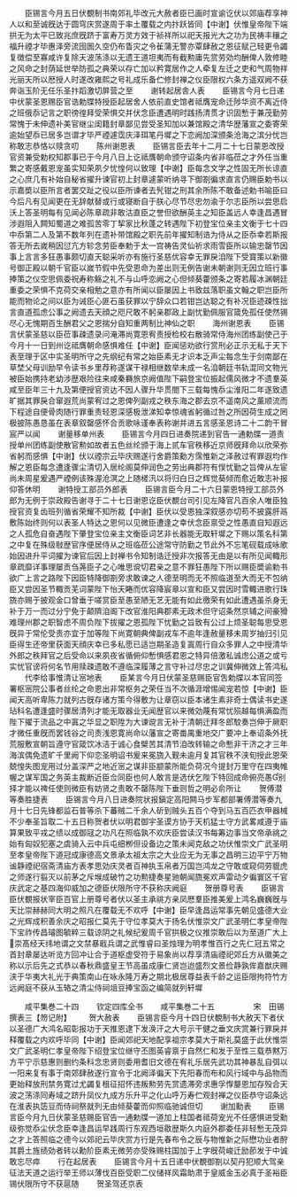 <!-- { "loadSidebar": true } -->
　　臣锡言今月五日伏覩制书南郊礼毕改元大赦者臣已画时宣谕讫伏以郊庙荐享神人以和至诚旣达于圆穹庆赏遂周于率土覆载之内抃跃皆同【中谢】伏惟皇帝陛下端拱无为太平已致兆庶旣跻于富寿万灵方效于祯祥所以祀天报光大之功为民祷丰穰之福升禋才毕惠泽旁流囹圄久空仍布眚灾之令雈蒲无警亦覃肆赦之恩征赋己轻更令蠲复徴偿至寡咸许复除天波荡涤以无遗王道坦夷而有截勲庸先赏劳効均酬俾人敦修睦之风命之封荫延世举防孤之典荣以存亡加以矜寛居作之人牵复左迁之吏和气周物祥光丽天所以厯授人时遂改雍熙之号礼成乐备伫修封禅之仪臣限权六条方遥双阙不获奔诣玉阶无任乐圣抃蹈激切屏营之至
　　谢转起居舎人表
　　臣锡言今月七日递中伏蒙圣恩赐臣官诰勅牒特授臣起居舍人依前直史馆者祗膺宠命迁陟华资不离近侍之班俄忝记言之职徬徨拜受荣惧交并伏念臣遭遇明时践扬清贯才识固慙于兼茂勤劳常愧于未伸遗补美官继尘闺籍封章鄙见尝受圣知加以兼馆殿之清华歴藩宣之委寄荣逾始望忝已居多岂谓才毕严禋遽霑庆泽珥笔丹墀之下恋阙加深颁条沧海之滨分忧岂称敢志恭恪以赎贪叨
　　陈州谢恩表
　　臣锡言臣去年十二月二十七日蒙恩改授官资兼受勅权知郡事已于今月八日上讫祗膺朝命颁守诏条内省非临莅之才外任当重繁之寄感戴恩宠虽实知荣夙夕忧惶何以致理【中谢】臣每念文学之性固无所长谅直之心庶几有补始自秘省擢升谏官初上封章遽蒙听纳寻下御劄徧求直言仍赐臣勅书以示嘉奬以臣所言者罢交趾之役以臣所谏者去髠钳之刑其余所陈不敢备述勅书喻臣曰今后凡有见闻更在无辞献替或行或寝断自于朕心尽节尽忠勿渝于尔志臣所以尝思启沃上答圣明每有见闻必陈章疏非敢沽直臣之誉但欲酬英主之知臣盖远人幸逢昌遇冒涉遐阻入闗知蜀道之难孤苦零丁挈家比秋蓬之转遇陛下初登宝位亲主文衡于七十四中忝第二人及第不数年列在遗补带馆殿之职先前年擢知制诰为侍从之臣忝幸若斯报答无所去嵗稍因愆亢方轸念劳臣奉勅于太一宫祷告灵仙祈求雨雪臣所以输忠罄节因事上言言多狂愚事颇切直天聪采听亦有施行圣慈优容幸无罪戾洎陛下受寳策以新徽号御正殿以朝千官臣以嵗节假中先受恩命为差出则无例告谢未朝谢则无因立班行事捧策之仪空思佩委祝寿称觞之礼不与山呼恋阙之心但倾葵藿颁条之寄若履冰渊朝廷重委之荣惧不克荷交亲相勉之意亦有所闻以臣屡因上书致兹落职虽文翰之职岂臣所能而物论之间以臣为诫臣心匪石虽获罪以宁辞众口若钳岂达聪之有补况臣迹疎性拙言直道孤虑公事之阙遗去天顔之咫尺敢不躬亲郡政上副忧勤佩服官箴免孤任使然锡尽心无愧期百生酬君父之恩揣分自知重两制比神仙之职
　　海州谢恩表
　　臣锡言伏蒙圣慈以臣莅事疎遗录问淹滞尚寛恩宥责授检校右散骑常侍海州团练副使己于今月十一日到州讫祗膺朝命感惧难任【中谢】臣闻惩劝欲行赏刑必正示无私于天下表至理于区中实圣明所守之先纲纪有常之始臣素无才识本乏声尘每念生于剑南鄙在草埜父母训励早令读书乡里荐称遂谋干禄相继数举未成一名洎朝廷书轨混同文物光被臣始携持老幼涉歴艰险往来咸秦羇旅京阙值陛下嗣登宝位振起儒风微才不遗羣英咸至臣年三十九及第便授官资达不因人骤升华贯閤下三载每愧忝尘淮阳二年遂致遗旷据其罪戾合窜遐荒尚蒙宥过之恩俾列副戎之秩东海之郡去京不遥南风之薰顺流而下程途自便骨肉随行罪重责轻恩深感极泄涕知幸惊魂省躬循过咎之所因荷生成之罔极披陈愚恳虽在表章叙罄感怀合贡歌咏谨奉表称谢并进五言感圣恩诗二十二韵干冒宸严以闻
　　谢量移单州表
　　臣锡言今月四日进奏院递到官告一通勅牒一道责授单州团练副使散官勲如故者五色丝纶颁于海上贰车官秩移近京师旣拜命以欣荣弥省躬而感惧【中谢】伏以禋宗云毕庆赐遂行舍爵策勳方霈惟新之泽赦过宥罪遐均作解之恩臣每念遭逢骤尘清切入居纶阁莫伸润色之劳出典郡符有悮忧勤之旨俾从左宦尚未周星爰遇严禋例该殊渥沧溟之上随槎汛以将归白日之辉觉葵倾而愈近敢志补报仰答休明
　　谢特授工部员外郎表
　　臣锡言臣今月二十六日蒙恩特授工部员外郎为无例于崇政殿告谢寻于二十七日谢恩讫臣伏覩台司引见左降官凡百余人唯臣独授官资复齿班列循省荣耀不知所裁【中谢】臣伏以受恩独深叙感亦切苟不披露肝鬲敷陈始终则何以表圣人特达之恩何以见微臣遭逢之幸伏念臣禀受之性愚直自知遐远之人孤危自奋遇陛下肇登宝位亲主文衡臣词艺非长器能无取轩墀之下赐以策名科第之中复在殊级敡歴官序便居侍从之班临莅公途常守防勤之节此外不忘笔砚载成咏歌始因进升平词擢为谏官后因上封禅书令知制诰迁授非次报答无由是以有所见闻輙形章疏靡详事理屡贡刍荛臣子之心唯思谠切君亲之意不罪狂愚陛下所以赐臣奬谕勅书欲广上言之路陛下因臣特降御劄旁求敢谏之人德至明而无不照临道至大而无不包纳臣又尝因圣节輙贡芜词蒙陛下怡天睠而优容降宸章以宣和臣又尝因时雪輙进歌行珠旒亦赐于披观金口曾垂于嗟赏臣至愚至陋无艺无能有如此徼荣有如此遭遇虽杀身无补于万一而过分宁免于颠隮洎阁下改官淮阳典郡素无政术但守诏条然京辅之间豪猾难理州郡之职智虑不周负陛下拔擢之恩孤陛下忧勤之旨致有公过上烦圣聪每思受恩旣异于常伦受责亦宜于加等陛下尚寛朝典俾副戎车不逾年逢赦量移未周岁抽归引见臣得生还帝里获面天顔庆幸已多私愿已适岂期圣造复寘周行自众多罪人之中授清华外郎之秩拜官之后受命以来夙夜省循俯仰慙惧感君恩之特异倍激私诚虑公道之或亏实忧官谤将何名节用赎疎遗敢不遵临深履薄之言守补过尽忠之训冀伸微效上答鸿私
　　代李给事惟清让宻地表
　　臣某言今月日伏蒙圣慈赐臣官吿勅牒以本官同签署枢宻院公事者丝纶之命恩出非常枢务之荣任当不次循涯增惕闻宠若惊【中谢】臣闻天高听卑陈力就列古旣存诸方策今得敷为让章窃以臣本诸生素非奇士偶读书史遂玷科名遭逢盛时骤居清列才能无取器业无闻歴官以来微効蔑有常忧殒越每惧满盈而陛下擢于流品之中寘之华显之职陞为大谏谠言无补于清朝迁拜冬郎駮奏岂伸于厥职才微任重旣而罢钱谷之司责浅恩寛尚命以藩宣之寄畨禺重地交广要冲上奉诏条外抚荒服敷宣朝旨遵守官箴饮冰洁于诚心食檗苦其清节洎改转输之命慙非干济之才三年海滨偶免遗旷千里阙下仰恋圣明诏书爰来冕旒入觐未逾月复其官秩不浃旬授此恩荣兢惶失图宠用过分盖深严之地近宻之谋非臣颛蒙所能负荷况今提封万里守在四夷帷幄之谋军国之务英主裁断近臣佥同臣也何人敢言是选伏乞陛下特回成命俯亮愚别择才能以禆任使则微臣有妨贤之责敢不罄陈陛下垂则哲之明必俞所让
　　贺傅潜等奏胜捷表
　　臣锡言今月八日进奏院状报鎭定高阳闗马步军都部署傅潜等奏九月十七日先锋都监石普等杀下蕃贼二千余人斫到贼头五百个夺到马五百匹衣甲器械不少奉圣旨取二十五日称贺者伏以明君御宇圣谟方协于天机猛士守方武畧咸遵于庙算果致平戎之绩以成御冦之功凡在照临孰不欢庆臣尝读汉书每筹边事当文帝承祧之始有匈奴犯塞之虞骑入云中兵屯细栁但设备边之策未闻克敌之功伏惟崇文广武圣明至孝皇帝陛下道冠成康德高文景承太祖太宗之大业应无为无事之昌明三边平宁万物谧静禋祀宿斋清庙方表孝思効庆灵者百神执玉帛者万国岂鸿龙之守敢或窥伺劳貔虎之师遂行翦灭以前茅之斥堠成破竹之功勲捷奏星驰朝闻旒冕欢声雷动夕徧寰区千官庆武定之基四海仰威加之德臣伏限所守不获称庆阙庭
　　贺册尊号表
　　臣锡言臣伏覩报状宰臣百官上册尊号者伏以圣主承祧方亲凤厯羣臣推美爰上鸿名巍巍旣与天比崇赫赫同大明之照凡在覆载无不欢呼【中谢】臣早逢昌运常事先朝见盛德大业之光辉成积善余庆之昭报仁莫先于守位孝莫大于扬名伏惟崇文广武圣明仁孝皇帝陛下宝祚传昌璿图毓粹三载谅阴之礼候纪爰周千官拱极之仪推崇敢后以为至道广大上崇髙经天纬地谓之文禁暴戢兵谓之武惟睿曰圣烛理为明孝惟百行之先仁冠五常之首封章屡达听览方回冲让合于道枢虚受符于易象尚以荐享清庙禋祀郊丘方从徽美之称以示后先之式恭以春秋鼎盛皇王节高虽成康仁贤岂迨盛烈文景俭静孰侔嘉猷庆赐浃于华夷大礼光于典策南山在咏永隆万寿之期北极居尊益表千龄之运臣限拘符竹方远阙庭不获从玉辂之清尘侍祠俎豆捧宝函之编简就列轩墀












　　咸平集巻二十四
　　钦定四库全书
　　咸平集巻二十五　　　　　宋　田锡　撰表三【笏记附】
　　贺大赦表
　　臣锡言臣今月十四日伏覩制书大赦天下者伏以圣德广大鸿名昭彰报功于天推恩逮下发涣汗之大号示干健之垂文庆赏兼行罪戾并释覆载之内欢呼毕同【中谢】臣闻郊祀天地配享祖宗孝莫大于斯礼莫盛于此伏惟崇文广武圣明仁孝皇帝陛下绍登宝位继守丕图英睿禀于自然仁和发于至性三载恭黙万方平宁示慈惠则删约条科念忠贤则委用耆旧文德在宥礼乐居先武功其神暴乱自弭以一阳来复有事于南郊肆赦遂行宣令于北阙泽徧天下先阳春而布和风行域中与品物而更始释放刑禁务寛过尤蠲复租征招怀违叛勲劳先赏遗滞旁求惠孚惸嫠恩加存殁合天波之荡涤同寿域之跻升凤仪九成方乐升平之化山呼万寿伫观封禅之仪臣恭守诏条远在淮表执笾豆而侍祠祭就列无由倾葵藿而仰照临驰诚但切
　　谢加勳表
　　臣锡言臣今月九日伏蒙圣慈赐臣官告一通勅牒一道加上柱国者祗荷宠光不任感惧进受勳级弥觉忝尘伏念臣幸逢昌运早践周行东观西垣敭歴斯久内庭外郡委任非轻慙无茂异之才上答照临之德今以郊祀云毕庆赏方行是先春布令之辰与物惟新之际懋功业者酧其爵土旌绩効者转以勳阶臣素无微劳亦受殊赐柱国加于上字旣荷峻迁励莭发于中诚敢忘尽瘁
　　行在起居表
　　臣锡言今月十五日递中伏覩御劄以契丹犯顺大驾亲征法天道之运行举王师以薄伐百臣受职二仪储祥风霜助肃于皇威金玉必真于圣裕臣锡伏限所守不获扈随
　　贺圣驾还京表
